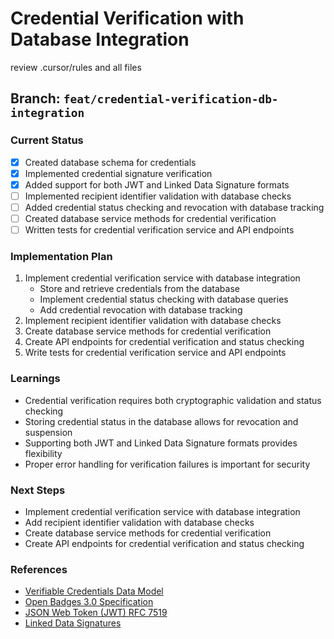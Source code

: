 # Credential Verification with Database Integration

review .cursor/rules and all files

## Branch: `feat/credential-verification-db-integration`

### Current Status
- [x] Created database schema for credentials
- [x] Implemented credential signature verification
- [x] Added support for both JWT and Linked Data Signature formats
- [ ] Implemented recipient identifier validation with database checks
- [ ] Added credential status checking and revocation with database tracking
- [ ] Created database service methods for credential verification
- [ ] Written tests for credential verification service and API endpoints

### Implementation Plan
1. Implement credential verification service with database integration
   - Store and retrieve credentials from the database
   - Implement credential status checking with database queries
   - Add credential revocation with database tracking
2. Implement recipient identifier validation with database checks
3. Create database service methods for credential verification
4. Create API endpoints for credential verification and status checking
5. Write tests for credential verification service and API endpoints

### Learnings
- Credential verification requires both cryptographic validation and status checking
- Storing credential status in the database allows for revocation and suspension
- Supporting both JWT and Linked Data Signature formats provides flexibility
- Proper error handling for verification failures is important for security

### Next Steps
- Implement credential verification service with database integration
- Add recipient identifier validation with database checks
- Create database service methods for credential verification
- Create API endpoints for credential verification and status checking

### References
- [Verifiable Credentials Data Model](https://www.w3.org/TR/vc-data-model/)
- [Open Badges 3.0 Specification](https://www.imsglobal.org/spec/ob/v3p0/)
- [JSON Web Token (JWT) RFC 7519](https://tools.ietf.org/html/rfc7519)
- [Linked Data Signatures](https://w3c-ccg.github.io/ld-signatures/)
